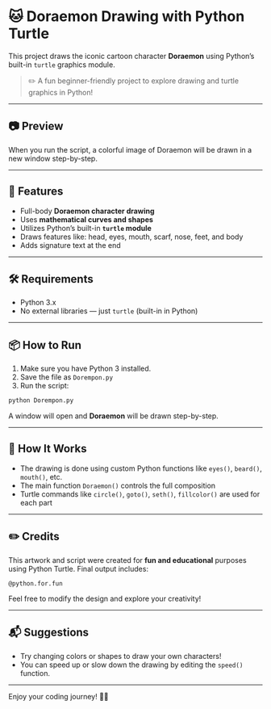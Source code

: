 # 🐱 Doraemon Drawing with Python Turtle

This project draws the iconic cartoon character **Doraemon** using Python’s built-in `turtle` graphics module.

> ✏️ A fun beginner-friendly project to explore drawing and turtle graphics in Python!

---

## 📷 Preview

When you run the script, a colorful image of Doraemon will be drawn in a new window step-by-step.

---

## 🚀 Features

- Full-body **Doraemon character drawing**
- Uses **mathematical curves and shapes**
- Utilizes Python’s built-in **`turtle` module**
- Draws features like: head, eyes, mouth, scarf, nose, feet, and body
- Adds signature text at the end

---

## 🛠 Requirements

- Python 3.x
- No external libraries — just `turtle` (built-in in Python)

---

## 📦 How to Run

1. Make sure you have Python 3 installed.
2. Save the file as `Dorempon.py`
3. Run the script:

```bash
python Dorempon.py
```

A window will open and **Doraemon** will be drawn step-by-step.

---

## 🧠 How It Works

- The drawing is done using custom Python functions like `eyes()`, `beard()`, `mouth()`, etc.
- The main function `Doraemon()` controls the full composition
- Turtle commands like `circle()`, `goto()`, `seth()`, `fillcolor()` are used for each part

---

## ✏️ Credits

This artwork and script were created for **fun and educational** purposes using Python Turtle. Final output includes:

```text
@python.for.fun
```

Feel free to modify the design and explore your creativity!

---

## 📬 Suggestions

- Try changing colors or shapes to draw your own characters!
- You can speed up or slow down the drawing by editing the `speed()` function.

---

Enjoy your coding journey! 🐢🎨
